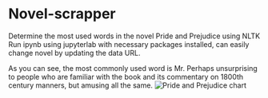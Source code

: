 # Novel-scrapper
Determine the most used words in the novel Pride and Prejudice using NLTK 
Run ipynb using jupyterlab with necessary packages installed, can easily change novel by updating the data URL.

As you can see, the most commonly used word is Mr. Perhaps unsurprising to people who are familiar with the book and its commentary on 1800th century manners, but amusing all the same.
![Pride and Prejudice chart](https://user-images.githubusercontent.com/77132443/226704232-b46d0f2b-481a-45a2-82b8-16692d20b51b.png)
